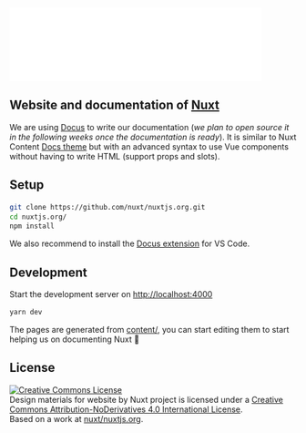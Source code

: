 <img align="center" src="./.github/logo.svg"/><br/>

## Website and documentation of [Nuxt](https://nuxtjs.org)

We are using [Docus](https://nuxtlabs.com/docus) to write our documentation (*we plan to open source it in the following weeks once the documentation is ready*). It is similar to Nuxt Content [Docs theme](https://content.nuxtjs.org/themes/docs) but with an advanced syntax to use Vue components without having to write HTML (support props and slots).

## Setup

```bash
git clone https://github.com/nuxt/nuxtjs.org.git
cd nuxtjs.org/
npm install
```

We also recommend to install the [Docus extension](https://marketplace.visualstudio.com/items?itemName=Nuxt.mdc) for VS Code.

## Development

Start the development server on [http://localhost:4000](http://localhost:4000)

```bash
yarn dev
```

The pages are generated from [content/](./content), you can start editing them to start helping us on documenting Nuxt 💚

## License

<a rel="license" href="http://creativecommons.org/licenses/by-nd/4.0/"><img alt="Creative Commons License" style="border-width:0" src="https://i.creativecommons.org/l/by-nd/4.0/88x31.png" /></a><br /><span xmlns:dct="http://purl.org/dc/terms/" property="dct:title">Design materials for website</span> by <span xmlns:cc="http://creativecommons.org/ns#" property="cc:attributionName">Nuxt project</span> is licensed under a <a rel="license" href="http://creativecommons.org/licenses/by-nd/4.0/">Creative Commons Attribution-NoDerivatives 4.0 International License</a>.<br />Based on a work at <a xmlns:dct="http://purl.org/dc/terms/" href="https://github.com/nuxt/nuxtjs.org" rel="dct:source">nuxt/nuxtjs.org</a>.
